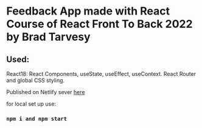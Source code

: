 # Feedback App made with React Course of React Front To Back 2022 by Brad Tarvesy
## Used:
React18: React Components, useState, useEffect, useContext.
React Router and global CSS styling.

Published on Netlify sever [here](https://elaborate-chimera-54c070.netlify.app/)

for local set up use:
### `npm i and npm start`